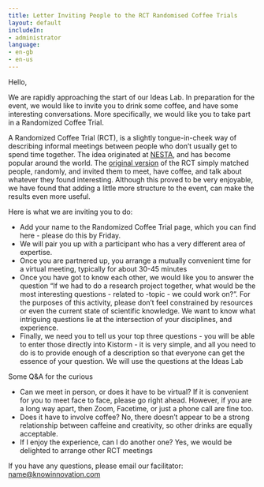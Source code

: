 ```yaml
---
title: Letter Inviting People to the RCT Randomised Coffee Trials
layout: default
includeIn: 
- administrator
language:
- en-gb
- en-us
---
```

Hello,

We are rapidly approaching the start of our Ideas Lab. In preparation for the event, we would like to invite you to drink some coffee, and have some interesting conversations. More specifically, we would like you to take part in a Randomized Coffee Trial.

A Randomized Coffee Trial (RCT), is a slightly tongue-in-cheek way of describing informal meetings between people who don’t usually get to spend time together. The idea originated at [NESTA](https://www.nesta.org.uk), and has become popular around the world. The [original version](https://www.nesta.org.uk/blog/institutionalising-serendipity-via-productive-coffee-breaks/) of the RCT simply matched people, randomly, and invited them to meet, have coffee, and talk about whatever they found interesting. Although this proved to be very enjoyable, we have found that adding a little more structure to the event, can make the results even more useful.

Here is what we are inviting you to do:
 * Add your name to the Randomized Coffee Trial page, which you can find here  - please do this by Friday.
 * We will pair you up with a participant who has a very different area of expertise.
 * Once you are partnered up, you arrange a mutually convenient time for a virtual meeting, typically for about 30-45 minutes
 * Once you have got to know each other, we would like you to answer the question “If we had to do a research project together, what would be the most interesting questions - related to -topic -  we could work on?”. For the purposes of this activity, please don’t feel constrained by resources or even the current state of scientific knowledge. We want to know what intriguing questions lie at the intersection of your disciplines, and experience.
 * Finally, we need you to tell us your top three questions - you will be able to enter those directly into Kistorm - it is very simple, and all you need to do is to provide enough of a description so that everyone can get the essence of your question. We will use the questions at the Ideas Lab

Some Q&A for the curious
 * Can we meet in person, or does it have to be virtual? If it is convenient for you to meet face to face, please go right ahead. However, if you are a long way apart, then Zoom, Facetime, or just a phone call are fine too.
 * Does it have to involve coffee? No, there doesn’t appear to be a strong relationship between caffeine and creativity, so other drinks are equally acceptable.
 * If I enjoy the experience, can I do another one? Yes, we would be delighted to arrange other RCT meetings

If you have any questions, please email our facilitator:
name@knowinnovation.com
